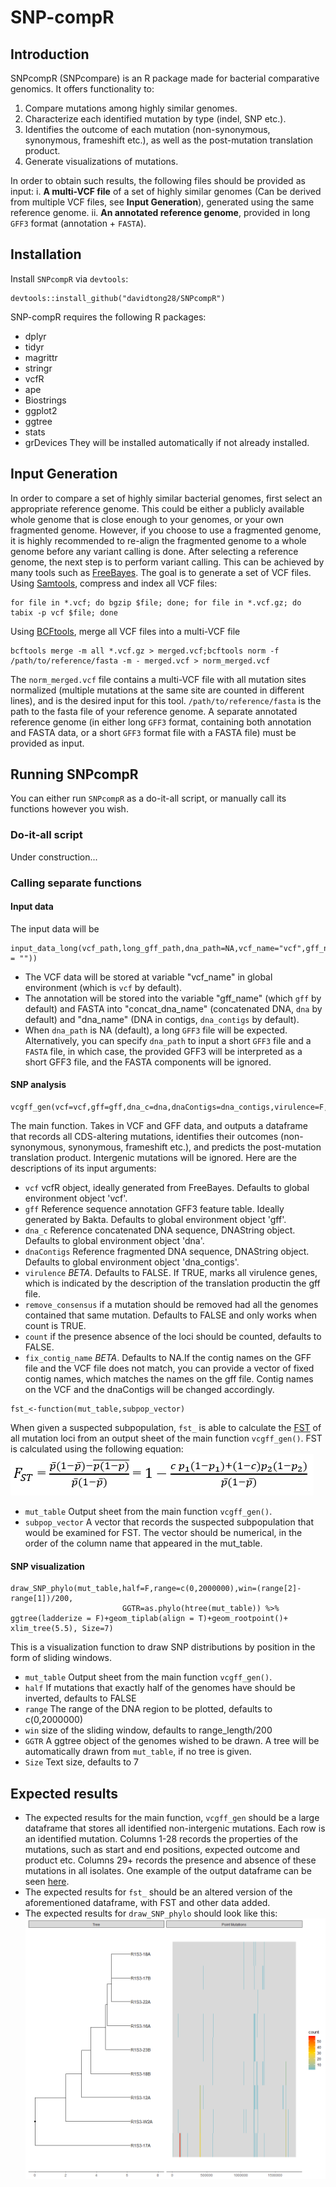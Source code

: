 
# SNP-compR

## Introduction

SNPcompR (SNPcompare) is an R package made for bacterial comparative genomics. It offers functionality to:  
1. Compare mutations among highly similar genomes.  
2. Characterize each identified mutation by type (indel, SNP etc.).
3. Identifies the outcome of each mutation (non-synonymous, synonymous, frameshift etc.), as well as the post-mutation translation product.
4. Generate visualizations of mutations.

In order to obtain such results, the following files should be provided as input: i. **A multi-VCF file** of a set of highly similar genomes (Can be derived from multiple VCF files, see **Input Generation**), generated using the same reference genome. ii. **An annotated reference genome**, provided in long `GFF3` format (annotation + `FASTA`).  

## Installation
Install `SNPcompR` via `devtools`:
```         
devtools::install_github("davidtong28/SNPcompR")
```
SNP-compR requires the following R packages:  
- dplyr
- tidyr
- magrittr
- stringr
- vcfR
- ape
- Biostrings
- ggplot2
- ggtree
- stats
- grDevices
They will be installed automatically if not already installed.

## Input Generation

In order to compare a set of highly similar bacterial genomes, first select an appropriate reference genome. This could be either a publicly available whole genome that is close enough to your genomes, or your own fragmented genome. However, if you choose to use a fragmented genome, it is highly recommended to re-align the fragmented genome to a whole genome before any variant calling is done. After selecting a reference genome, the next step is to perform variant calling. This can be achieved by many tools such as [FreeBayes](https://github.com/freebayes/freebayes). The goal is to generate a set of VCF files. Using [Samtools](https://github.com/samtools/samtools), compress and index all VCF files:  
```         
for file in *.vcf; do bgzip $file; done; for file in *.vcf.gz; do tabix -p vcf $file; done
```
Using [BCFtools](https://samtools.github.io/bcftools/bcftools.html), merge all VCF files into a multi-VCF file  
```         
bcftools merge -m all *.vcf.gz > merged.vcf;bcftools norm -f /path/to/reference/fasta -m - merged.vcf > norm_merged.vcf
```
The `norm_merged.vcf` file contains a multi-VCF file with all mutation sites normalized (multiple mutations at the same site are counted in different lines), and is the desired input for this tool. `/path/to/reference/fasta` is the path to the fasta file of your reference genome. A separate annotated reference genome (in either long `GFF3` format, containing both annotation and FASTA data, or a short `GFF3` format file with a FASTA file) must be provided as input.  
## Running SNPcompR
You can either run `SNPcompR` as a do-it-all script, or manually call its functions however you wish. 
### Do-it-all script 
Under construction... 
### Calling separate functions 
#### Input data  
The input data will be
```         
input_data_long(vcf_path,long_gff_path,dna_path=NA,vcf_name="vcf",gff_name="gff",concat_dna_name="dna",dna_name=paste(concat_dna_name,"_contigs",sep = ""))
```
- The VCF data will be stored at variable "vcf_name" in global environment (which is `vcf` by default).  
- The annotation will be stored into the variable "gff_name" (which `gff` by default) and FASTA into "concat_dna_name" (concatenated DNA, `dna` by default) and "dna_name" (DNA in contigs, `dna_contigs` by default).
- When `dna_path` is NA (default), a long `GFF3` file will be expected. Alternatively, you can specify `dna_path` to input a short `GFF3` file and a `FASTA` file, in which case, the provided GFF3 will be interpreted as a short GFF3 file, and the FASTA components will be ignored.
#### SNP analysis
```         
vcgff_gen(vcf=vcf,gff=gff,dna_c=dna,dnaContigs=dna_contigs,virulence=F,count=F,remove_consensus=F,fix_contig_name=NA)
```
The main function. Takes in VCF and GFF data, and outputs a dataframe that records all CDS-altering mutations, identifies their outcomes (non-synonymous, synonymous, frameshift etc.), and predicts the post-mutation translation product. Intergenic mutations will be ignored. Here are the descriptions of its input arguments:  
- `vcf` vcfR object, ideally generated from FreeBayes. Defaults to global environment object 'vcf'.  
- `gff` Reference sequence annotation GFF3 feature table. Ideally generated by Bakta. Defaults to global environment object 'gff'.  
- `dna_c` Reference concatenated DNA sequence, DNAString object. Defaults to global environment object 'dna'.  
- `dnaContigs` Reference fragmented DNA sequence, DNAString object. Defaults to global environment object 'dna_contigs'.  
- `virulence` *BETA*. Defaults to FALSE. If TRUE, marks all virulence genes, which is indicated by the description of the translation productin the gff file.  
- `remove_consensus` if a mutation should be removed had all the genomes contained that same mutation. Defaults to FALSE and only works when count is TRUE.  
- `count` if the presence absence of the loci should be counted, defaults to FALSE.  
- `fix_contig_name` *BETA*. Defaults to NA.If the contig names on the GFF file and the VCF file does not match, you can provide a vector of fixed contig names, which matches the names on the gff file. Contig names on the VCF and the dnaContigs will be changed accordingly.
```         
fst_<-function(mut_table,subpop_vector)
```
When given a suspected subpopulation, `fst_` is able to calculate the [FST](https://en.wikipedia.org/wiki/Fixation_index) of all mutation loci from an output sheet of the main function `vcgff_gen()`. FST is calculated using the following equation:  
![FST equation](FST_equation.png)
- `mut_table` Output sheet from the main function `vcgff_gen()`.
- `subpop_vector` A vector that records the suspected subpopulation that would be examined for FST. The vector should be numerical, in the order of the column name that appeared in the mut_table.  
#### SNP visualization
```         
draw_SNP_phylo(mut_table,half=F,range=c(0,2000000),win=(range[2]-range[1])/200,
                         GGTR=as.phylo(htree(mut_table)) %>% ggtree(ladderize = F)+geom_tiplab(align = T)+geom_rootpoint()+ xlim_tree(5.5), Size=7)
```
This is a visualization function to draw SNP distributions by position in the form of sliding windows.  
- `mut_table` Output sheet from the main function `vcgff_gen()`.  
- `half` If mutations that exactly half of the
genomes have should be inverted, defaults to FALSE
- `range` The range of the DNA region to be plotted, defaults to c(0,2000000)
- `win` size of the sliding window, defaults to range_length/200  
- `GGTR` A ggtree object of the genomes wished to be drawn. A tree will be automatically drawn from `mut_table`, if no tree is given.
- `Size` Text size, defaults to 7

## Expected results  
- The expected results for the main function, `vcgff_gen` should be a large dataframe that stores all identified non-intergenic mutations. Each row is an identified mutation. Columns 1-28 records the properties of the mutations, such as start and end positions, expected outcome and product etc. Columns 29+ records the presence and absence of these mutations in all isolates. One example of the output dataframe can be seen [here](https://cloud.cidgoh.ca/s/LSpNTQPZCd83mC3).  
- The expected results for `fst_` should be an altered version of the aforementioned dataframe, with FST and other data added.  
- The expected results for `draw_SNP_phylo` should look like this:
![draw_SNP_phylo plot](mutations50_drawSNPphylo.png)

